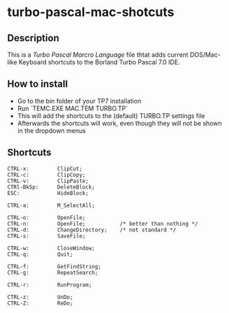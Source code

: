 # turbo-pascal-mac-shotcuts

## Description

This is a _Turbo Pascal Marcro Language_ file thtat adds current DOS/Mac-like Keyboard shortcuts to the Borland Turbo Pascal 7.0 IDE.

## How to install
- Go to the bin folder of your TP7 installation
- Run ´TEMC.EXE MAC.TEM TURBO.TP´
- This will add the shortcuts to the (default) TURBO.TP settings file
- Afterwards the shortcuts will work, even though they will not be shown in the dropdown menus


## Shortcuts

```
CTRL-x:         ClipCut;
CTRL-c:         ClipCopy;
CTRL-v:         ClipPaste;
CTRl-BkSp:      DeleteBlock;
ESC:            HideBlock;

CTRL-a:         M_SelectAll;

CTRL-o:         OpenFile;   
CTRL-n:         OpenFile;           /* better than nothing */
CTRL-d:         ChangeDirectory;    /* not standard */
CTRL-s:         SaveFile;

CTRL-w:         CloseWindow;
CTRL-q:         Quit;

CTRL-f:         GetFindString;
CTRL-g:         RepeatSearch;

CTRL-r:         RunProgram;

CTRL-z:         UnDo;
CTRL-Z:         ReDo;
```
